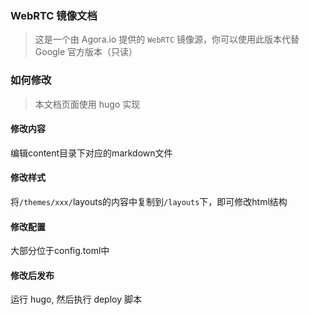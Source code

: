 ### WebRTC 镜像文档
> 这是一个由 Agora.io 提供的 `WebRTC` 镜像源，你可以使用此版本代替 Google 官方版本（只读）

### 如何修改
> 本文档页面使用 hugo 实现
#### 修改内容
编辑content目录下对应的markdown文件

#### 修改样式
将`/themes/xxx/`layouts的内容中复制到`/layouts`下，即可修改html结构

#### 修改配置
大部分位于config.toml中

#### 修改后发布
运行 hugo, 然后执行 deploy 脚本